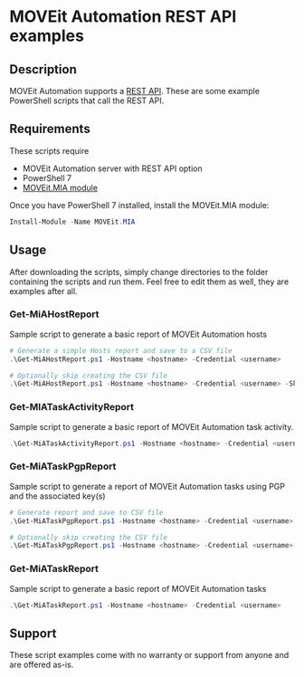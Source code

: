 # MOVEit Automation REST API examples
## Description
MOVEit Automation supports a [REST API](https://docs.ipswitch.com/MOVEit/Automation2023/API/REST-API/index.html).  These are some example PowerShell scripts that call the REST API. 

## Requirements
These scripts require
- MOVEit Automation server with REST API option
- PowerShell 7
- [MOVEit.MIA module](https://github.com/Tony-Perri/MOVEit.MIA)

Once you have PowerShell 7 installed, install the MOVEit.MIA module:
```powershell
Install-Module -Name MOVEit.MIA
```
## Usage
After downloading the scripts, simply change directories to the folder containing the scripts and run them.  Feel free to edit them as well, they are examples after all.

### Get-MiAHostReport
Sample script to generate a basic report of MOVEit Automation hosts
```powershell
# Generate a simple Hosts report and save to a CSV file
.\Get-MiAHostReport.ps1 -Hostname <hostname> -Credential <username>

# Optionally skip creating the CSV file
.\Get-MiAHostReport.ps1 -Hostname <hostname> -Credential <username> -SkipCsv
```

### Get-MIATaskActivityReport
Sample script to generate a basic report of MOVEit Automation task activity.
```powershell
.\Get-MiATaskActivityReport.ps1 -Hostname <hostname> -Credential <username>
```

### Get-MiATaskPgpReport
Sample script to generate a report of MOVEit Automation tasks using PGP and the associated key(s)
```powershell
# Generate report and save to CSV file
.\Get-MiATaskPgpReport.ps1 -Hostname <hostname> -Credential <username>

# Optionally skip creating the CSV file
.\Get-MiATaskPgpReport.ps1 -Hostname <hostname> -Credential <username> -SkipCsv
```

### Get-MiATaskReport
Sample script to generate a basic report of MOVEit Automation tasks
```powershell
.\Get-MiATaskReport.ps1 -Hostname <hostname> -Credential <username>
```
## Support
These script examples come with no warranty or support from anyone and are offered as-is.
